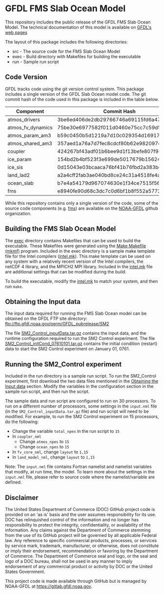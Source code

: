 # GFDL FMS Slab Ocean Model

This repository includes the public release of the GFDL FMS Slab Ocean
Model.  The technical documentation of this model is available on
[GFDL's web
pages](https://www.gfdl.noaa.gov/fms-slab-ocean-model-technical-documentation/)

The layout of this package includes the following directories:

* src - The source code for the FMS Slab Ocean Model
* exec - Build directory with Makefiles for building the executable
* run - Sample run script

## Code Version

GFDL tracks code using the git version control system.  This package
includes a single version of the GFDL Slab Ocean model code.  The git
commit hash of the code used in this package is included in the table
below.

Component | Commit Hash
--------- | -----------
atmos_drivers | 3be6ed406de2db29766746a69115fd6a47048692
atmos_fv_dynamics | 75be30e6977582f011d0460e75cc7c59d56a3afc
atmos_param_am3 | b59c0450b5d1219a7d10c029354d16917884b26e
atmos_shared_am3 | 357aed1a76a7d7fec8cdcf80b62e9820974a7e45
coupler | 424267bf43adf01b6bee9d1f13befe807f9d18bc
ice_param | 154bd2b4bf523f3e699de5017679b156242ec13f
ice_sis | 0d15043e03bcaaca76bf41b76fbd2a383bd0e0b8
land_lad2 | a2a4cff2fab3ae040bd8ce24c31a4518fe4a49ae
ocean_slab | b7e4a54179d967074630e1f34ce7515f56f58cd0
fms | e8940fe90d68c3dc7c0d6bf1b8f552a577251754

While this repository contains only a single version of the code, some
of the source code components (e.g. [fms](src/fms)) are available on
the [NOAA-GFDL](https://github.com/NOAA-GFDL) github organization.

## Building the FMS Slab Ocean Model

The [exec](exec) directory contains Makefiles that can be used to
build the executable.  These Makefiles were generated using the [Make
Makefile (mkmf)](https://github.com/NOAA-GFDL/mkmf) program.  Included
in the exec directory is a sample make template file for the Intel
compilers ([intel.mk](exec/templates/intel.mk)).  This make template
can be used on any system with a relatively recent version of the
Intel compilers, the netCDF 4 library, and the MPICH2 MPI library.
Included in the [intel.mk](exec/templates/intel.mk) file are additional
settings that can be modified during the build.

To build the executable, modify the [intel.mk](exec/templates/intel.mk) to
match your system, and then run `make`.

## Obtaining the Input data

The input data required for running the FMS Slab Ocean model can be
obtained on the GFDL FTP site directory: ftp://ftp.gfdl.noaa.gov/perm/GFDL_pubrelease/SM2

The file
[SM2_Control_inputData.tar.gz](ftp://ftp.gfdl.noaa.gov/pub/perm/GFDL_pubrelease/SM2_Control_inputData.tar.gz)
contains the input data, and the runtime configuration required to run
the SM2 Control experiment.  The file
[SM2_Control_initCond_07610101.tar.gz](ftp://ftp.gfdl.noaa.gov/pub/perm/GFDL_pubrelease/SM2_Control_initCond_07610101.tar.gz)
contains the initial condition (restart) data to start the SM2 Control
experiment on January 01, 0761.

## Running the SM2_Control experiment

Included in the run directory is a sample run script.  To run the
SM2_Control experiment, first download the two data files mentioned in
the [Obtaining the Input data](obtaining-the-input-data) section.
Modify the variables in the configuration section in the sample run
script, and then run the script.

The sample data and run script are configured to run on 30 processors.
To run on a different number of processors, some settings in the
`input.nml` file (in the `SM2_Control_inputData.tar.gz` file) and run
script will need to be modified.  For example, to run the SM2 Control
experiment on 15 processors, do the following:

* Change the variable `total_npes` in the run script to `15`
* In `coupler_nml`
  * Change `atmos_npes` to `15`
  * Change `ocean_npes` to `15`
* In `fv_core_nml`, change `layout` to `1,15`
* In `land_model_nml`, change `layout` to `1,15`

Note: The `input.nml` file contains Fortran namelist and namelist
variables that modify, at run time, the model.  To learn more about
the settings in the `input.nml` file, please refer to source code
where the namelist/variable are defined.

## Disclaimer

The United States Department of Commerce (DOC) GitHub project code is
provided on an 'as is' basis and the user assumes responsibility for
its use. DOC has relinquished control of the information and no longer
has responsibility to protect the integrity, confidentiality, or
availability of the information. Any claims against the Department of
Commerce stemming from the use of its GitHub project will be governed
by all applicable Federal law. Any reference to specific commercial
products, processes, or services by service mark, trademark,
manufacturer, or otherwise, does not constitute or imply their
endorsement, recommendation or favoring by the Department of
Commerce. The Department of Commerce seal and logo, or the seal and
logo of a DOC bureau, shall not be used in any manner to imply
endorsement of any commercial product or activity by DOC or the United
States Government.

This project code is made available through GitHub but is managed by
NOAA-GFDL at https://gitlab.gfdl.noaa.gov.
